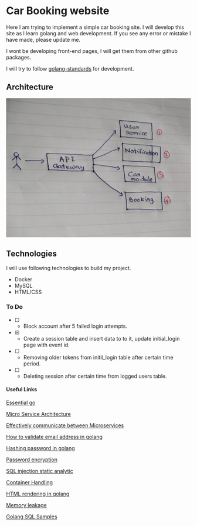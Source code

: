 # Car Booking website

Here I am trying to implement a simple car booking site. I will develop this site as I learn golang and web development. If you see any error or mistake I have made, please update me.

I wont be developing front-end pages, I will get them from other github packages.

I will try to follow [golang-standards](https://github.com/golang-standards/project-layout) for development.

## Architecture

![Basic architecture](documents/Architecture.jpeg)

## Technologies

I will use following technologies to build my project.

* Docker
* MySQL
* HTML/CSS

### To Do

- [ ] - Block account after 5 failed login attempts.
- [X] - Create a session table and insert data to to it, update initial_login page with event id.
- [ ] - Removing older tokens from initil_login table after certain time period.
- [ ] - Deleting session after certain time from logged users table.

#### Useful Links

[Essential go](https://www.programming-books.io/essential/go/)

[Micro Service Architecture](https://www.oreilly.com/library/view/software-architecture-patterns/9781491971437/ch04.html#idp1166176)

[Effectively communicate between Microservices](https://itnext.io/effectively-communicate-between-microservices-de7252ba2f3c)

[How to validate email address in golang](https://www.socketloop.com/tutorials/golang-validate-email-address-with-regular-expression)

[Hashing password in golang](https://medium.com/@jcox250/password-hash-salt-using-golang-b041dc94cb72)

[Password encryption](https://www.sohamkamani.com/blog/2017/01/01/web-security-password-storage/)

[SQL injection static analytic](https://github.com/stripe/safesql)

[Container Handling](https://medium.com/hackernoon/monitoring-containerized-microservices-with-a-centralized-logging-architecture-ba6771c1971a)

[HTML rendering in golang](https://stackoverflow.com/questions/57192773/how-to-use-html-with-golang/57195826)

[Memory leakage](https://medium.com/free-code-camp/how-i-investigated-memory-leaks-in-go-using-pprof-on-a-large-codebase-4bec4325e192)

[Golang SQL Samples](https://github.com/go-sql-driver/mysql/wiki/Examples)
